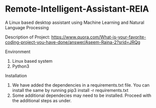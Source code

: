 # Remote-Intelligent-Assistant-REIA
A Linux based desktop assistant using Machine Learning and Natural Language Processing

Description of Project: https://www.quora.com/What-is-your-favorite-coding-project-you-have-done/answer/Aseem-Raina-2?srid=JRQg

Environment
1. Linux based system
2. Python3

Installation
1. We have added the dependencies in a requirements.txt file. You can install the same by running 
   pip3 install -r requirements.txt
2. Some additional dependecies may need to be installed. Proceed with the additional steps as under.
